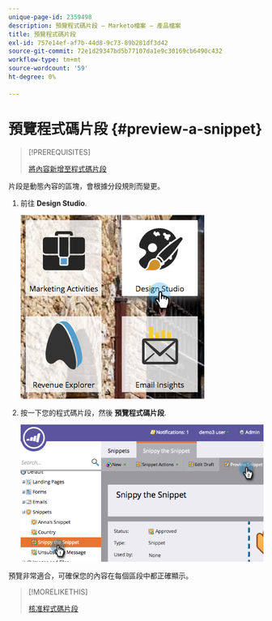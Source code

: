 ```yaml
---
unique-page-id: 2359498
description: 預覽程式碼片段 — Marketo檔案 — 產品檔案
title: 預覽程式碼片段
exl-id: 757e14ef-af7b-44d8-9c73-89b281df3d42
source-git-commit: 72e1d29347bd5b77107da1e9c30169cb6490c432
workflow-type: tm+mt
source-wordcount: '59'
ht-degree: 0%

---
```


# 預覽程式碼片段 {#preview-a-snippet}

>[!PREREQUISITES]
>
>[將內容新增至程式碼片段](/help/marketo/product-docs/personalization/segmentation-and-snippets/snippets/add-content-to-a-snippet.md)

片段是動態內容的區塊，會根據分段規則而變更。

1. 前往 **Design Studio**.

   ![](assets/designstudio-3.png)

1. 按一下您的程式碼片段，然後 **預覽程式碼片段**.

   ![](assets/image2014-9-16-9-3a48-3a32.png)

預覽非常適合，可確保您的內容在每個區段中都正確顯示。

>[!MORELIKETHIS]
>
>[核准程式碼片段](/help/marketo/product-docs/personalization/segmentation-and-snippets/snippets/approve-a-snippet.md)
